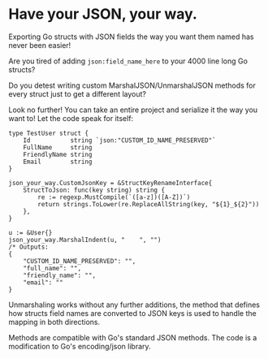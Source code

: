# Have your JSON, your way.

Exporting Go structs with JSON fields the way you want them named has never been easier!

Are you tired of adding `json:field_name_here` to your 4000 line long Go structs?

Do you detest writing custom MarshalJSON/UnmarshalJSON methods for every struct just to get a different layout?

Look no further!  You can take an entire project and serialize it the way you want to!  Let the code speak for itself:

    type TestUser struct {
        Id           string `json:"CUSTOM_ID_NAME_PRESERVED"`
        FullName     string
        FriendlyName string
        Email        string
    }
    
    json_your_way.CustomJsonKey = &StructKeyRenameInterface{
        StructToJson: func(key string) string {
            re := regexp.MustCompile(`([a-z])([A-Z])`)
            return strings.ToLower(re.ReplaceAllString(key, "${1}_${2}"))
        },
    }
    
    u := &User{}
    json_your_way.MarshalIndent(u, "    ", "")
    /* Outputs:
    {
        "CUSTOM_ID_NAME_PRESERVED": "",
        "full_name": "",
        "friendly_name": "",
        "email": ""
    }

Unmarshaling works without any further additions, the method that defines how structs field names are converted to JSON keys is used to handle the mapping in both directions.

Methods are compatible with Go's standard JSON methods.  The code is a modification to Go's encoding/json library.
